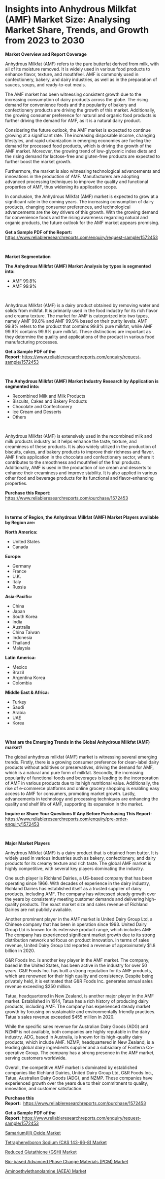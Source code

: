 <p><h1>Insights into Anhydrous Milkfat (AMF) Market Size: Analysing Market Share, Trends, and Growth from 2023 to 2030</h1></p><p><strong>Market Overview and Report Coverage</strong></p>
<p><p>Anhydrous Milkfat (AMF) refers to the pure butterfat derived from milk, with all of its moisture removed. It is widely used in various food products to enhance flavor, texture, and mouthfeel. AMF is commonly used in confectionery, bakery, and dairy industries, as well as in the preparation of sauces, soups, and ready-to-eat meals.</p><p>The AMF market has been witnessing consistent growth due to the increasing consumption of dairy products across the globe. The rising demand for convenience foods and the popularity of bakery and confectionery products are driving the growth of this market. Additionally, the growing consumer preference for natural and organic food products is further driving the demand for AMF, as it is a natural dairy product.</p><p>Considering the future outlook, the AMF market is expected to continue growing at a significant rate. The increasing disposable income, changing lifestyles, and rapid urbanization in emerging economies are fueling the demand for processed food products, which is driving the growth of the AMF market. Moreover, the growing trend of low-glycemic index diets and the rising demand for lactose-free and gluten-free products are expected to further boost the market growth.</p><p>Furthermore, the market is also witnessing technological advancements and innovations in the production of AMF. Manufacturers are adopting advanced processing techniques to improve the quality and functional properties of AMF, thus widening its application scope.</p><p>In conclusion, the Anhydrous Milkfat (AMF) market is expected to grow at a significant rate in the coming years. The increasing consumption of dairy products, changing consumer preferences, and technological advancements are the key drivers of this growth. With the growing demand for convenience foods and the rising awareness regarding natural and organic products, the future outlook for the AMF market appears promising.</p></p>
<p><strong>Get a Sample PDF of the Report:</strong> <a href="https://www.reliableresearchreports.com/enquiry/request-sample/1572453">https://www.reliableresearchreports.com/enquiry/request-sample/1572453</a></p>
<p>&nbsp;</p>
<p><strong>Market Segmentation</strong></p>
<p><strong>The Anhydrous Milkfat (AMF) Market Analysis by types is segmented into:</strong></p>
<p><ul><li>AMF 99.8%</li><li>AMF 99.9%</li></ul></p>
<p>&nbsp;</p>
<p><p>Anhydrous Milkfat (AMF) is a dairy product obtained by removing water and solids from milkfat. It is primarily used in the food industry for its rich flavor and creamy texture. The market for AMF is categorized into two types, namely AMF 99.8% and AMF 99.9% based on their purity levels. AMF 99.8% refers to the product that contains 99.8% pure milkfat, while AMF 99.9% contains 99.9% pure milkfat. These distinctions are important as they determine the quality and applications of the product in various food manufacturing processes.</p></p>
<p><strong>Get a Sample PDF of the Report:</strong>&nbsp;<a href="https://www.reliableresearchreports.com/enquiry/request-sample/1572453">https://www.reliableresearchreports.com/enquiry/request-sample/1572453</a></p>
<p>&nbsp;</p>
<p><strong>The Anhydrous Milkfat (AMF) Market Industry Research by Application is segmented into:</strong></p>
<p><ul><li>Recombined Milk and Milk Products</li><li>Biscuits, Cakes and Bakery Products</li><li>Chocolate and Confectionery</li><li>Ice Cream and Desserts</li><li>Others</li></ul></p>
<p>&nbsp;</p>
<p><p>Anhydrous Milkfat (AMF) is extensively used in the recombined milk and milk products industry as it helps enhance the taste, texture, and creaminess of these products. It is also widely utilized in the production of biscuits, cakes, and bakery products to improve their richness and flavor. AMF finds application in the chocolate and confectionery sector, where it contributes to the smoothness and mouthfeel of the final products. Additionally, AMF is used in the production of ice cream and desserts to enhance their creaminess and improve stability. It is also applied in various other food and beverage products for its functional and flavor-enhancing properties.</p></p>
<p><strong>Purchase this Report:</strong>&nbsp; <a href="https://www.reliableresearchreports.com/purchase/1572453">https://www.reliableresearchreports.com/purchase/1572453</a></p>
<p>&nbsp;</p>
<p><strong>In terms of Region, the Anhydrous Milkfat (AMF) Market Players available by Region are:</strong></p>
<p>
    <p> <strong> North America: </strong>
        <ul>
            <li>United States</li>
            <li>Canada</li>
        </ul>
        </p> 
    <p> <strong> Europe: </strong>
        <ul>
            <li>Germany</li>
            <li>France</li>
            <li>U.K.</li>
            <li>Italy</li>
            <li>Russia</li>
        </ul>
        </p> 
    <p> <strong> Asia-Pacific: </strong>
        <ul>
            <li>China</li>
            <li>Japan</li>
            <li>South Korea</li>
            <li>India</li>
            <li>Australia</li>
            <li>China Taiwan</li>
            <li>Indonesia</li>
            <li>Thailand</li>
            <li>Malaysia</li>
        </ul>
        </p> 
    <p> <strong> Latin America: </strong>
        <ul>
            <li>Mexico</li>
            <li>Brazil</li>
            <li>Argentina Korea</li>
            <li>Colombia</li>
        </ul>
        </p> 
    <p> <strong> Middle East & Africa: </strong>
        <ul>
            <li>Turkey</li>
            <li>Saudi</li>
            <li>Arabia</li>
            <li>UAE</li>
            <li>Korea</li>
        </ul>
    </p>
    </p>
<p>&nbsp;</p>
<p><strong>What are the Emerging Trends in the Global Anhydrous Milkfat (AMF) market?</strong></p>
<p><p>The global anhydrous milkfat (AMF) market is witnessing several emerging trends. Firstly, there is a growing consumer preference for clean-label dairy products without additives or preservatives, driving the demand for AMF, which is a natural and pure form of milkfat. Secondly, the increasing popularity of functional foods and beverages is leading to the incorporation of AMF in various products due to its high nutritional value. Additionally, the rise of e-commerce platforms and online grocery shopping is enabling easy access to AMF for consumers, promoting market growth. Lastly, advancements in technology and processing techniques are enhancing the quality and shelf life of AMF, supporting its expansion in the market.</p></p>
<p><strong>Inquire or Share Your Questions If Any Before Purchasing This Report</strong>- <a href="https://www.reliableresearchreports.com/enquiry/pre-order-enquiry/1572453">https://www.reliableresearchreports.com/enquiry/pre-order-enquiry/1572453</a></p>
<p>&nbsp;</p>
<p><strong>Major Market Players</strong></p>
<p><p>Anhydrous Milkfat (AMF) is a dairy product that is obtained from butter. It is widely used in various industries such as bakery, confectionery, and dairy products for its creamy texture and rich taste. The global AMF market is highly competitive, with several key players dominating the industry.</p><p>One such player is Richland Dairies, a US-based company that has been operating since 1966. With decades of experience in the dairy industry, Richland Dairies has established itself as a trusted supplier of dairy products, including AMF. The company has witnessed steady growth over the years by consistently meeting customer demands and delivering high-quality products. The exact market size and sales revenue of Richland Dairies are not publicly available.</p><p>Another prominent player in the AMF market is United Dairy Group Ltd, a Chinese company that has been in operation since 1993. United Dairy Group Ltd is known for its extensive product range, which includes AMF. The company has experienced significant market growth due to its strong distribution network and focus on product innovation. In terms of sales revenue, United Dairy Group Ltd reported a revenue of approximately $1.8 billion in 2020.</p><p>G&R Foods Inc. is another key player in the AMF market. The company, based in the United States, has been active in the industry for over 50 years. G&R Foods Inc. has built a strong reputation for its AMF products, which are renowned for their high quality and consistency. Despite being privately held, it is estimated that G&R Foods Inc. generates annual sales revenue exceeding $250 million.</p><p>Tatua, headquartered in New Zealand, is another major player in the AMF market. Established in 1914, Tatua has a rich history of producing dairy products, including AMF. The company has experienced steady market growth by focusing on sustainable and environmentally friendly practices. Tatua's sales revenue exceeded $455 million in 2020.</p><p>While the specific sales revenue for Australian Dairy Goods (ADG) and NZMP is not available, both companies are highly reputable in the dairy industry. ADG, based in Australia, is known for its high-quality dairy products, which include AMF. NZMP, headquartered in New Zealand, is a leading global dairy ingredients supplier and a subsidiary of Fonterra Co-operative Group. The company has a strong presence in the AMF market, serving customers worldwide.</p><p>Overall, the competitive AMF market is dominated by established companies like Richland Dairies, United Dairy Group Ltd, G&R Foods Inc., Tatua, Australian Dairy Goods (ADG), and NZMP. These companies have experienced growth over the years due to their commitment to quality, innovation, and customer satisfaction.</p></p>
<p><strong>Purchase this Report:</strong>&nbsp;&nbsp;<a href="https://www.reliableresearchreports.com/purchase/1572453">https://www.reliableresearchreports.com/purchase/1572453</a></p>
<p></p>
<p><strong>Get a Sample PDF of the Report:</strong>&nbsp;<a href="https://www.reliableresearchreports.com/enquiry/request-sample/1572453">https://www.reliableresearchreports.com/enquiry/request-sample/1572453</a></p>
<p><p><a href="https://medium.com/@lindabrewer15/analyzing-samarium-iii-oxide-market-global-industry-perspective-and-forecast-2023-to-2030-e9621f80b60a">Samarium(III) Oxide Market</a></p><p><a href="https://medium.com/@laurenbrown1918/tetraphenylboron-sodium-cas-143-66-8-market-share-evolution-and-market-growth-trends-2023-2030-f2e4ca8991e9">Tetraphenylboron Sodium (CAS 143-66-8) Market</a></p><p><a href="https://medium.com/@margaretlee84/reduced-glutathione-gsh-market-comprehensive-assessment-by-type-application-and-geography-04cb5dc11051">Reduced Glutathione (GSH) Market</a></p><p><a href="https://medium.com/@emilywest91/bio-based-advanced-phase-change-materials-pcm-market-share-evolution-and-market-growth-trends-50036a3ae401">Bio-based Advanced Phase Change Materials (PCM) Market</a></p><p><a href="https://medium.com/@joycelucas56/aminoethylethanolamine-aeea-market-report-reveals-the-latest-trends-and-growth-opportunities-of-21c71959b548">Aminoethylethanolamine (AEEA) Market</a></p></p>